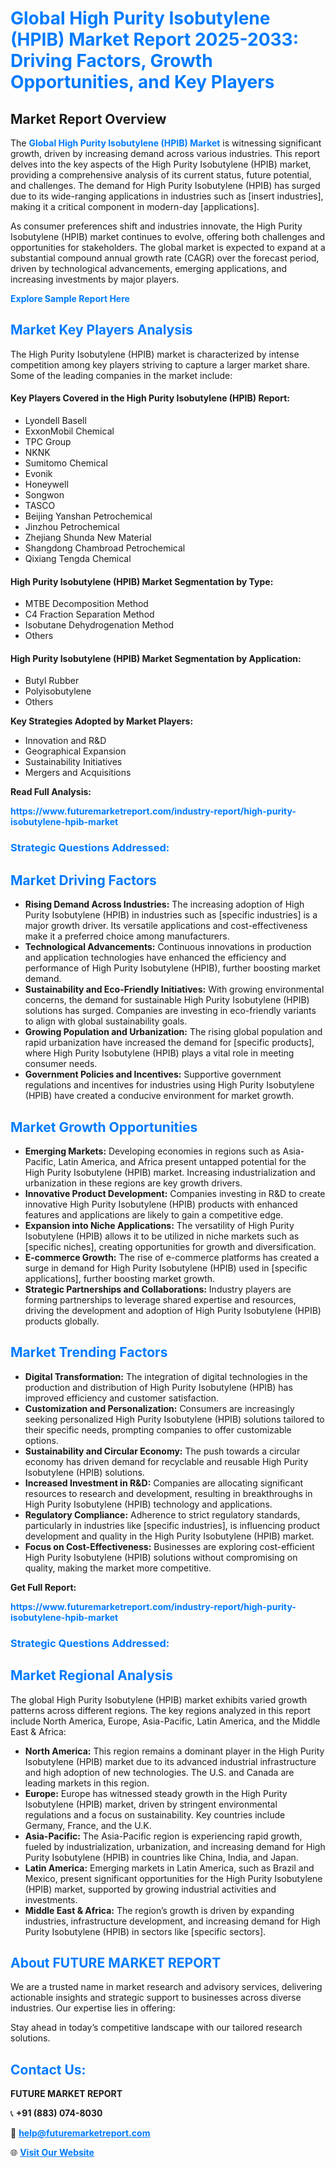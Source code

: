 <h1 style="color: #007BFF;">Global High Purity Isobutylene (HPIB) Market Report 2025-2033: Driving Factors, Growth Opportunities, and Key Players</h1>

<section id="overview">
<h2>Market Report Overview</h2>
<p>The <a href="https://www.futuremarketreport.com/industry-report/high-purity-isobutylene-hpib-market" style="color: #007BFF; text-decoration: none;"><strong>Global High Purity Isobutylene (HPIB) Market</strong></a> is witnessing significant growth, driven by increasing demand across various industries. This report delves into the key aspects of the High Purity Isobutylene (HPIB) market, providing a comprehensive analysis of its current status, future potential, and challenges. The demand for High Purity Isobutylene (HPIB) has surged due to its wide-ranging applications in industries such as [insert industries], making it a critical component in modern-day [applications].</p>
<p>As consumer preferences shift and industries innovate, the High Purity Isobutylene (HPIB) market continues to evolve, offering both challenges and opportunities for stakeholders. The global market is expected to expand at a substantial compound annual growth rate (CAGR) over the forecast period, driven by technological advancements, emerging applications, and increasing investments by major players.</p>
</section>

<section id="overview">
<p><a href="https://www.futuremarketreport.com/request-sample/reportId=83619" style="color: #007BFF; text-decoration: none;"><strong>Explore Sample Report Here</strong></a></p>
</section>

<section id="key-players">
<h2 style="color: #007BFF;">Market Key Players Analysis</h2>
<p>The High Purity Isobutylene (HPIB) market is characterized by intense competition among key players striving to capture a larger market share. Some of the leading companies in the market include:</p>
<h4>Key Players Covered in the High Purity Isobutylene (HPIB) Report:</h4>
<ul><li>Lyondell Basell</li><li>ExxonMobil Chemical</li><li>TPC Group</li><li>NKNK</li><li>Sumitomo Chemical</li><li>Evonik</li><li>Honeywell</li><li>Songwon</li><li>TASCO</li><li>Beijing Yanshan Petrochemical</li><li>Jinzhou Petrochemical</li><li>Zhejiang Shunda New Material</li><li>Shangdong Chambroad Petrochemical</li><li>Qixiang Tengda Chemical</li></ul>
<h4>High Purity Isobutylene (HPIB) Market Segmentation by Type:</h4>
<ul><li>MTBE Decomposition Method</li><li>C4 Fraction Separation Method</li><li>Isobutane Dehydrogenation Method</li><li>Others</li></ul>

<h4>High Purity Isobutylene (HPIB) Market Segmentation by Application:</h4>
<ul><li>Butyl Rubber</li><li>Polyisobutylene</li><li>Others</li></ul>
<p><strong>Key Strategies Adopted by Market Players:</strong></p>
<ul>
<li>Innovation and R&D</li>
<li>Geographical Expansion</li>
<li>Sustainability Initiatives</li>
<li>Mergers and Acquisitions</li>
</ul>
</section>

<section>
<p><strong>Read Full Analysis: </strong></p><a href="https://www.futuremarketreport.com/industry-report/high-purity-isobutylene-hpib-market" style="color: #007BFF; text-decoration: none;"><strong>https://www.futuremarketreport.com/industry-report/high-purity-isobutylene-hpib-market</strong></a>
<h3 style="color: #007BFF;">Strategic Questions Addressed:</h3>
</section>

<section id="driving-factors">
<h2 style="color: #007BFF;">Market Driving Factors</h2>
<ul>
<li><strong>Rising Demand Across Industries:</strong> The increasing adoption of High Purity Isobutylene (HPIB) in industries such as [specific industries] is a major growth driver. Its versatile applications and cost-effectiveness make it a preferred choice among manufacturers.</li>
<li><strong>Technological Advancements:</strong> Continuous innovations in production and application technologies have enhanced the efficiency and performance of High Purity Isobutylene (HPIB), further boosting market demand.</li>
<li><strong>Sustainability and Eco-Friendly Initiatives:</strong> With growing environmental concerns, the demand for sustainable High Purity Isobutylene (HPIB) solutions has surged. Companies are investing in eco-friendly variants to align with global sustainability goals.</li>
<li><strong>Growing Population and Urbanization:</strong> The rising global population and rapid urbanization have increased the demand for [specific products], where High Purity Isobutylene (HPIB) plays a vital role in meeting consumer needs.</li>
<li><strong>Government Policies and Incentives:</strong> Supportive government regulations and incentives for industries using High Purity Isobutylene (HPIB) have created a conducive environment for market growth.</li>
</ul>
</section>

<section id="growth-opportunities">
<h2 style="color: #007BFF;">Market Growth Opportunities</h2>
<ul>
<li><strong>Emerging Markets:</strong> Developing economies in regions such as Asia-Pacific, Latin America, and Africa present untapped potential for the High Purity Isobutylene (HPIB) market. Increasing industrialization and urbanization in these regions are key growth drivers.</li>
<li><strong>Innovative Product Development:</strong> Companies investing in R&D to create innovative High Purity Isobutylene (HPIB) products with enhanced features and applications are likely to gain a competitive edge.</li>
<li><strong>Expansion into Niche Applications:</strong> The versatility of High Purity Isobutylene (HPIB) allows it to be utilized in niche markets such as [specific niches], creating opportunities for growth and diversification.</li>
<li><strong>E-commerce Growth:</strong> The rise of e-commerce platforms has created a surge in demand for High Purity Isobutylene (HPIB) used in [specific applications], further boosting market growth.</li>
<li><strong>Strategic Partnerships and Collaborations:</strong> Industry players are forming partnerships to leverage shared expertise and resources, driving the development and adoption of High Purity Isobutylene (HPIB) products globally.</li>
</ul>
</section>

<section id="trending-factors">
<h2 style="color: #007BFF;">Market Trending Factors</h2>
<ul>
<li><strong>Digital Transformation:</strong> The integration of digital technologies in the production and distribution of High Purity Isobutylene (HPIB) has improved efficiency and customer satisfaction.</li>
<li><strong>Customization and Personalization:</strong> Consumers are increasingly seeking personalized High Purity Isobutylene (HPIB) solutions tailored to their specific needs, prompting companies to offer customizable options.</li>
<li><strong>Sustainability and Circular Economy:</strong> The push towards a circular economy has driven demand for recyclable and reusable High Purity Isobutylene (HPIB) solutions.</li>
<li><strong>Increased Investment in R&D:</strong> Companies are allocating significant resources to research and development, resulting in breakthroughs in High Purity Isobutylene (HPIB) technology and applications.</li>
<li><strong>Regulatory Compliance:</strong> Adherence to strict regulatory standards, particularly in industries like [specific industries], is influencing product development and quality in the High Purity Isobutylene (HPIB) market.</li>
<li><strong>Focus on Cost-Effectiveness:</strong> Businesses are exploring cost-efficient High Purity Isobutylene (HPIB) solutions without compromising on quality, making the market more competitive.</li>
</ul>
</section>

<section>
<p><strong>Get Full Report: </strong></p><a href="https://www.futuremarketreport.com/industry-report/high-purity-isobutylene-hpib-market" style="color: #007BFF; text-decoration: none;"><strong>https://www.futuremarketreport.com/industry-report/high-purity-isobutylene-hpib-market</strong></a>
<h3 style="color: #007BFF;">Strategic Questions Addressed:</h3>
</section>


<section id="regional-analysis">
<h2 style="color: #007BFF;">Market Regional Analysis</h2>
<p>The global High Purity Isobutylene (HPIB) market exhibits varied growth patterns across different regions. The key regions analyzed in this report include North America, Europe, Asia-Pacific, Latin America, and the Middle East & Africa:</p>
<ul>
<li><strong>North America:</strong> This region remains a dominant player in the High Purity Isobutylene (HPIB) market due to its advanced industrial infrastructure and high adoption of new technologies. The U.S. and Canada are leading markets in this region.</li>
<li><strong>Europe:</strong> Europe has witnessed steady growth in the High Purity Isobutylene (HPIB) market, driven by stringent environmental regulations and a focus on sustainability. Key countries include Germany, France, and the U.K.</li>
<li><strong>Asia-Pacific:</strong> The Asia-Pacific region is experiencing rapid growth, fueled by industrialization, urbanization, and increasing demand for High Purity Isobutylene (HPIB) in countries like China, India, and Japan.</li>
<li><strong>Latin America:</strong> Emerging markets in Latin America, such as Brazil and Mexico, present significant opportunities for the High Purity Isobutylene (HPIB) market, supported by growing industrial activities and investments.</li>
<li><strong>Middle East & Africa:</strong> The region’s growth is driven by expanding industries, infrastructure development, and increasing demand for High Purity Isobutylene (HPIB) in sectors like [specific sectors].</li>
</ul>
</section>

<footer>
<h2 style="color: #007BFF;">About FUTURE MARKET REPORT</h2>
<p>We are a trusted name in market research and advisory services, delivering actionable insights and strategic support to businesses across diverse industries. Our expertise lies in offering:</p>

<p>Stay ahead in today’s competitive landscape with our tailored research solutions.</p>

<h2 style="color: #007BFF;">Contact Us:</h2>
<p><strong>FUTURE MARKET REPORT</strong></p>
<p>📞 <strong>+91 (883) 074-8030</strong></p>
<p>📧 <strong><a href="mailto:help@futuremarketreport.com" style="color: #007BFF;">help@futuremarketreport.com</a></strong></p>
<p>🌐 <strong><a href="https://www.futuremarketreport.com/" style="color: #007BFF;">Visit Our Website</a></strong></p>
</footer>